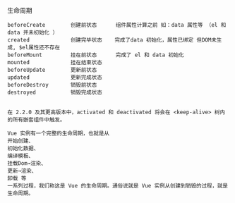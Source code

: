 生命周期

    beforeCreate        创建前状态      组件属性计算之前 如：data 属性等 （el 和 data 并未初始化 ） 
    created             创建完毕状态    完成了data 初始化，属性已绑定 但DOM未生成, $el属性还不存在
    beforeMount         挂在前状态      完成了 el 和 data 初始化 
    mounted             挂在结束状态
    beforeUpdate        更新前状态
    updated             更新完成状态
    beforeDestroy       销毁前状态
    destroyed           销毁完成状态


    在 2.2.0 及其更高版本中，activated 和 deactivated 将会在 <keep-alive> 树内的所有嵌套组件中触发。

    Vue 实例有一个完整的生命周期，也就是从
    开始创建、
    初始化数据、
    编译模板、
    挂载Dom→渲染、
    更新→渲染、
    卸载 等
    一系列过程，我们称这是 Vue 的生命周期。通俗说就是 Vue 实例从创建到销毁的过程，就是生命周期。